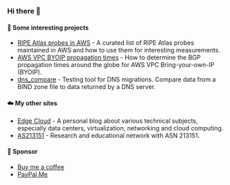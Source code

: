 ### Hi there 👋

#### 🔭 Some interesting projects

* [RIPE Atlas probes in AWS](https://github.com/chriselsen/RIPE-Atlas-in-AWS) - A curated list of RIPE Atlas probes maintained in AWS and how to use them for interesting measurements.
* [AWS VPC BYOIP propagation times](https://github.com/chriselsen/AWS-BYOIP-Propagation) - How to determine the BGP propagation times around the globe for AWS VPC Bring-your-own-IP (BYOIP).
* [dns_compare](https://github.com/chriselsen/dns_compare) - Testing tool for DNS migrations. Compare data from a BIND zone file to data returned by a DNS server.


#### ☁️ My other sites

* [Edge Cloud](https://www.edge-cloud.net/) - A personal blog about various technical subjects, especially data centers, virtualization, networking and cloud computing.
* [AS213151](https://as213151.net/) - Research and educational network with ASN 213151.

#### 💸 Sponsor

* [Buy me a coffee](https://www.buymeacoffee.com/chriselsen/) 
* [PayPal Me](https://www.paypal.com/paypalme/christianelsen)

<!--
**chriselsen/chriselsen** is a ✨ _special_ ✨ repository because its `README.md` (this file) appears on your GitHub profile.

Here are some ideas to get you started:

- 🔭 I’m currently working on ...
- 🌱 I’m currently learning ...
- 👯 I’m looking to collaborate on ...
- 🤔 I’m looking for help with ...
- 💬 Ask me about ...
- 📫 How to reach me: ...
- 😄 Pronouns: ...
- ⚡ Fun fact: ...
-->
